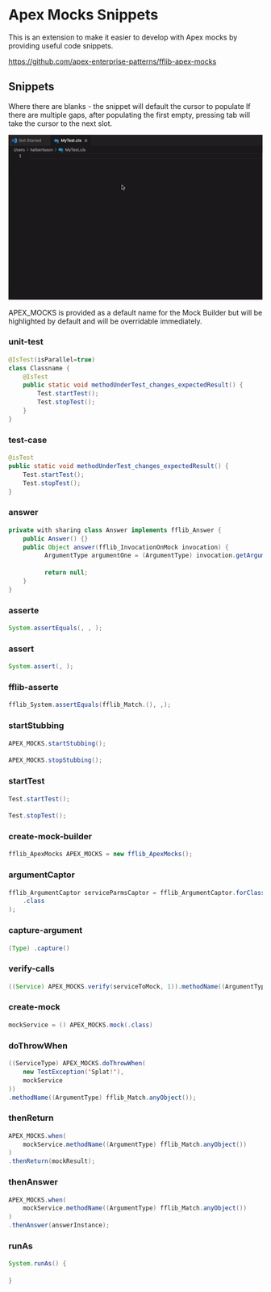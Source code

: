 # Apex Mocks Snippets

This is an extension to make it easier to develop with Apex mocks by providing useful code snippets.

<https://github.com/apex-enterprise-patterns/fflib-apex-mocks>

## Snippets

Where there are blanks - the snippet will default the cursor to populate
If there are multiple gaps, after populating the first empty, pressing tab will take the cursor to
the next slot.

![Apex Mocks Example](apex-mocks-example.gif)

APEX_MOCKS is provided as a default name for the Mock Builder but will be highlighted by default
and will be overridable immediately.

### unit-test

```java
@IsTest(isParallel=true)
class Classname {
    @IsTest
    public static void methodUnderTest_changes_expectedResult() {
        Test.startTest();
        Test.stopTest();
    }
}
```

### test-case

```java
@isTest
public static void methodUnderTest_changes_expectedResult() {
    Test.startTest();
    Test.stopTest();
}
```

### answer

```java
private with sharing class Answer implements fflib_Answer {
    public Answer() {}
    public Object answer(fflib_InvocationOnMock invocation) {
          ArgumentType argumentOne = (ArgumentType) invocation.getArgument(0);

          return null;
    }
}
```

### asserte

```java
System.assertEquals(, , );
```

### assert

```java
System.assert(, );
```

### fflib-asserte

```java
fflib_System.assertEquals(fflib_Match.(), ,);
```

### startStubbing

```java
APEX_MOCKS.startStubbing();

APEX_MOCKS.stopStubbing();
```

### startTest

```java
Test.startTest();

Test.stopTest();
```

### create-mock-builder

```java
fflib_ApexMocks APEX_MOCKS = new fflib_ApexMocks();
```

### argumentCaptor

```java
fflib_ArgumentCaptor serviceParmsCaptor = fflib_ArgumentCaptor.forClass(
    .class
);
```

### capture-argument

```java
(Type) .capture()
```

### verify-calls

```java
((Service) APEX_MOCKS.verify(serviceToMock, 1)).methodName((ArgumentType) fflib_Match.anyObject());
```

### create-mock

```java
mockService = () APEX_MOCKS.mock(.class)
```

### doThrowWhen

```java
((ServiceType) APEX_MOCKS.doThrowWhen(
    new TestException('Splat!'),
    mockService
))
.methodName((ArgumentType) fflib_Match.anyObject());
```

### thenReturn

```java
APEX_MOCKS.when(
    mockService.methodName((ArgumentType) fflib_Match.anyObject())
)
.thenReturn(mockResult);
```

### thenAnswer

```java
APEX_MOCKS.when(
    mockService.methodName((ArgumentType) fflib_Match.anyObject())
)
.thenAnswer(answerInstance);
```

### runAs

```java
System.runAs() {

}
```
